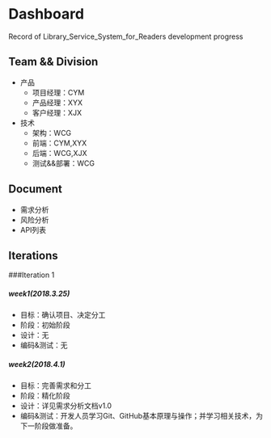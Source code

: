 # Dashboard
Record of Library_Service_System_for_Readers development progress

## Team && Division

- 产品
  - 项目经理：CYM
  - 产品经理：XYX
  - 客户经理：XJX
- 技术
  - 架构：WCG
  - 前端：CYM,XYX
  - 后端：WCG,XJX
  - 测试&&部署：WCG

## Document

- 需求分析
- 风险分析
- API列表

## Iterations

###Iteration 1

##### week1(2018.3.25)

- 目标：确认项目、决定分工
- 阶段：初始阶段
- 设计：无
- 编码&测试：无

##### week2(2018.4.1)

- 目标：完善需求和分工
- 阶段：精化阶段
- 设计：详见需求分析文档v1.0
- 编码&测试：开发人员学习Git、GitHub基本原理与操作；并学习相关技术，为下一阶段做准备。

